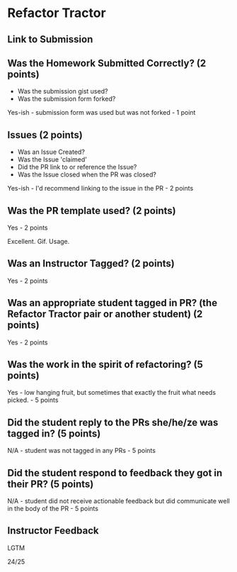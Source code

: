 # Refactor Tractor

## Link to Submission

## Was the Homework Submitted Correctly? (2 points)
  - Was the submission gist used?
  - Was the submission form forked?

Yes-ish - submission form was used but was not forked - 1 point

## Issues (2 points)
  - Was an Issue Created?
  - Was the Issue 'claimed'
  - Did the PR link to or reference the Issue?
  - Was the Issue closed when the PR was closed?

Yes-ish - I'd recommend linking to the issue in the PR - 2 points

## Was the PR template used? (2 points)

Yes - 2 points

Excellent. Gif. Usage.

## Was an Instructor Tagged? (2 points)

Yes - 2 points

## Was an appropriate student tagged in PR? (the Refactor Tractor pair or another student) (2 points)

Yes - 2 points

## Was the work in the spirit of refactoring? (5 points)

Yes - low hanging fruit, but sometimes that exactly the fruit what needs picked. - 5 points

## Did the student reply to the PRs she/he/ze was tagged in? (5 points)

N/A - student was not tagged in any PRs - 5 points

## Did the student respond to feedback they got in their PR? (5 points)

N/A - student did not receive actionable feedback but did communicate well in the body of the PR - 5 points

## Instructor Feedback

LGTM

24/25
